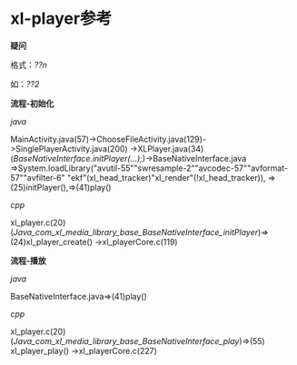 # xl-player参考
**疑问**

格式：*??n*

如：*??2*

**流程-初始化**

*java*

MainActivity.java(57)->ChooseFileActivity.java(129)->SinglePlayerActivity.java(200)
->XLPlayer.java(34)(*BaseNativeInterface.initPlayer(...);*)->BaseNativeInterface.java
=>System.loadLibrary("avutil-55""swresample-2""avcodec-57""avformat-57""avfilter-6"   "ekf"(xl_head_tracker)"xl_render"(!xl_head_tracker)),
=>(25)initPlayer(),=>(41)play()

*cpp*

xl_player.c(20)(*Java_com_xl_media_library_base_BaseNativeInterface_initPlayer*)=>(24)xl_player_create()
->xl_playerCore.c(119)

**流程-播放**

*java*

BaseNativeInterface.java=>(41)play()

*cpp*


xl_player.c(20)(*Java_com_xl_media_library_base_BaseNativeInterface_play*)=>(55) xl_player_play()
->xl_playerCore.c(227)

